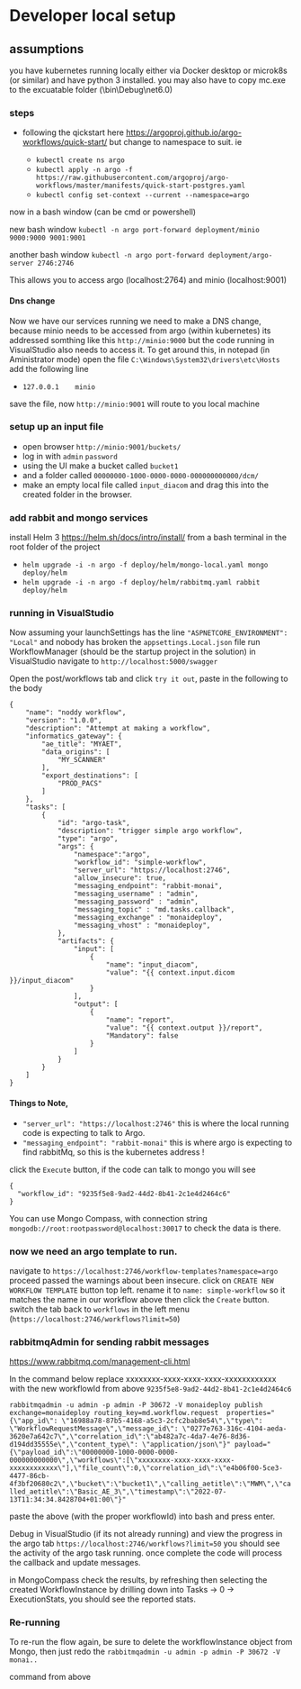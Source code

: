 <!--
  ~ Copyright 2022 MONAI Consortium
  ~
  ~ Licensed under the Apache License, Version 2.0 (the "License");
  ~ you may not use this file except in compliance with the License.
  ~ You may obtain a copy of the License at
  ~
  ~ http://www.apache.org/licenses/LICENSE-2.0
  ~
  ~ Unless required by applicable law or agreed to in writing, software
  ~ distributed under the License is distributed on an "AS IS" BASIS,
  ~ WITHOUT WARRANTIES OR CONDITIONS OF ANY KIND, either express or implied.
  ~ See the License for the specific language governing permissions and
  ~ limitations under the License.
-->

# Developer local setup

## assumptions
you have kubernetes running locally either via Docker desktop or microk8s (or similar) and have python 3 installed.
you may also have to copy mc.exe to the excuatable folder (\bin\Debug\net6.0)

### steps
- following the qickstart here https://argoproj.github.io/argo-workflows/quick-start/ but change to namespace to suit. ie 

  - `kubectl create ns argo`
  - `kubectl apply -n argo -f https://raw.githubusercontent.com/argoproj/argo-workflows/master/manifests/quick-start-postgres.yaml`
  - `kubectl config set-context --current --namespace=argo`

now in a bash window (can be cmd or powershell)

new bash window `kubectl -n argo port-forward deployment/minio 9000:9000 9001:9001`

another bash window `kubectl -n argo port-forward deployment/argo-server 2746:2746`

This allows you to access argo (localhost:2764) and minio (localhost:9001)

#### Dns change
Now we have our services running we need to make a DNS change, because minio needs to be accessed from argo (within kubernetes) its addressed somthing like this `http://minio:9000` but the code running in VisualStudio also needs to access it. To get around this, in notepad (in Aministrator mode) open the file `C:\Windows\System32\drivers\etc\Hosts` add the following line
- `127.0.0.1	minio`

save the file, now `http://minio:9001` will route to you local machine

### setup up an input file
- open browser `http://minio:9001/buckets/` 
- log in with `admin` `password`
- using the UI make a bucket called `bucket1` 
- and a folder called `00000000-1000-0000-0000-000000000000/dcm/`
- make an empty local file called `input_diacom` and drag this into the created folder in the browser.

### add rabbit and mongo services
install Helm 3 https://helm.sh/docs/intro/install/
from a bash terminal in the root folder of the project
- `helm upgrade -i -n argo -f deploy/helm/mongo-local.yaml mongo deploy/helm`
- `helm upgrade -i -n argo -f deploy/helm/rabbitmq.yaml rabbit deploy/helm`

### running in VisualStudio
Now assuming your launchSettings has the line 
`"ASPNETCORE_ENVIRONMENT": "Local"`
and nobody has broken the `appsettings.Local.json` file
run WorkflowManager (should be the startup project in the solution) in VisualStudio
navigate to `http://localhost:5000/swagger`

Open the post/workflows tab and click `try it out`, paste in the following to the body

```
{
	"name": "noddy workflow",
	"version": "1.0.0",
	"description": "Attempt at making a workflow",
	"informatics_gateway": {
		"ae_title": "MYAET",
		"data_origins": [
			"MY_SCANNER"
		],
		"export_destinations": [
			"PROD_PACS"
		]
	},
	"tasks": [
		{
			"id": "argo-task",
			"description": "trigger simple argo workflow",
			"type": "argo",
			"args": {
				"namespace":"argo",
				"workflow_id": "simple-workflow",
				"server_url": "https://localhost:2746",
				"allow_insecure": true,
				"messaging_endpoint": "rabbit-monai",
                "messaging_username" : "admin",
                "messaging_password" : "admin",
                "messaging_topic" : "md.tasks.callback",
                "messaging_exchange" : "monaideploy",
				"messaging_vhost" : "monaideploy",
			},
			"artifacts": {
				"input": [
					{
						"name": "input_diacom",
						"value": "{{ context.input.dicom }}/input_diacom"
					}
				],
				"output": [
					{
						"name": "report",
						"value": "{{ context.output }}/report",
						"Mandatory": false
					}
				]
			}
		}
	]
}
```

#### Things to Note,
- `"server_url": "https://localhost:2746"`
this is where the local running code is expecting to talk to Argo.
- `"messaging_endpoint": "rabbit-monai"`
this is where argo is expecting to find rabbitMq, so this is the kubernetes address !

click the `Execute` button, if the code can talk to mongo you will see
```
{
  "workflow_id": "9235f5e8-9ad2-44d2-8b41-2c1e4d2464c6"
}
```

You can use Mongo Compass, with connection string `mongodb://root:rootpassword@localhost:30017` to check the data is there.

### now we need an argo template to run.
navigate to `https://localhost:2746/workflow-templates?namespace=argo` proceed passed the warnings about been insecure.
click on `CREATE NEW WORKFLOW TEMPLATE` button top left.
rename it to `name: simple-workflow` so it matches the name in our workflow above
then click the `Create` button.
switch the tab back to `workflows` in the left menu (`https://localhost:2746/workflows?limit=50`)

### rabbitmqAdmin for sending rabbit messages
https://www.rabbitmq.com/management-cli.html

In the command below replace xxxxxxxx-xxxx-xxxx-xxxx-xxxxxxxxxxxx with the new workflowId from above `9235f5e8-9ad2-44d2-8b41-2c1e4d2464c6`

`rabbitmqadmin -u admin -p admin -P 30672 -V monaideploy publish exchange=monaideploy routing_key=md.workflow.request  properties="{\"app_id\": \"16988a78-87b5-4168-a5c3-2cfc2bab8e54\",\"type\": \"WorkflowRequestMessage\",\"message_id\": \"0277e763-316c-4104-aeda-3620e7a642c7\",\"correlation_id\":\"ab482a7c-4da7-4e76-8d36-d194dd35555e\",\"content_type\": \"application/json\"}" payload="{\"payload_id\":\"00000000-1000-0000-0000-000000000000\",\"workflows\":[\"xxxxxxxx-xxxx-xxxx-xxxx-xxxxxxxxxxxx\"],\"file_count\":0,\"correlation_id\":\"e4b06f00-5ce3-4477-86cb-4f3bf20680c2\",\"bucket\":\"bucket1\",\"calling_aetitle\":\"MWM\",\"called_aetitle\":\"Basic_AE_3\",\"timestamp\":\"2022-07-13T11:34:34.8428704+01:00\"}"`

paste the above (with the proper workflowId) into bash and press enter.

Debug in VisualStudio (if its not already running) and view the progress
in the argo tab `https://localhost:2746/workflows?limit=50`
you should see the activity of the argo task running. once complete the code will process the callback and update messages.

in MongoCompass check the results, by refreshing then selecting the created WorkflowInstance
by drilling down into Tasks -> 0 -> ExecutionStats, you should see the reported stats.

### Re-running

To re-run the flow again, be sure to delete the workflowInstance object from Mongo, then just redo the `rabbitmqadmin -u admin -p admin -P 30672 -V monai..`

command from above

